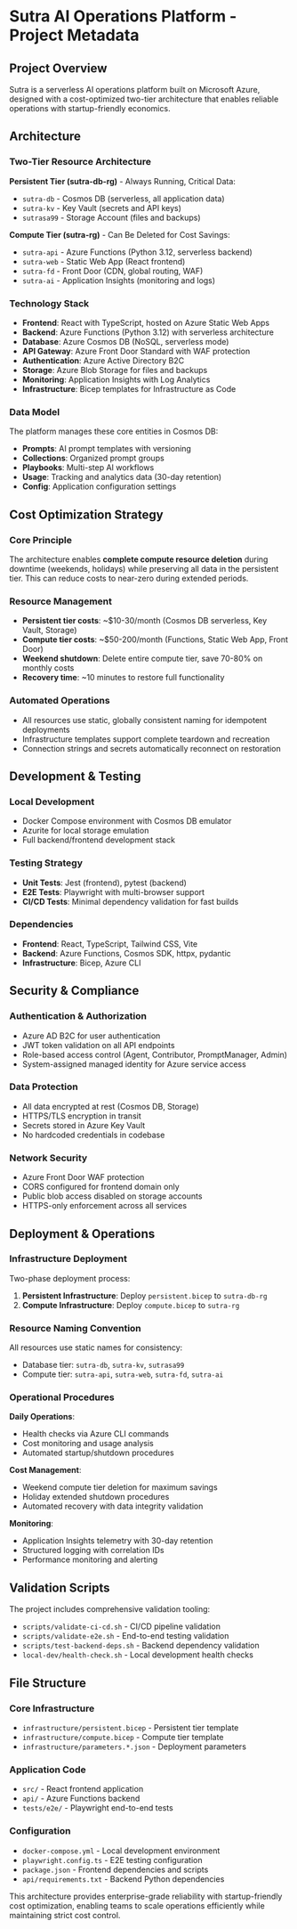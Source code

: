 # Sutra AI Operations Platform - Project Metadata

## Project Overview

Sutra is a serverless AI operations platform built on Microsoft Azure, designed with a cost-optimized two-tier architecture that enables reliable operations with startup-friendly economics.

## Architecture

### Two-Tier Resource Architecture

**Persistent Tier (sutra-db-rg)** - Always Running, Critical Data:
- `sutra-db` - Cosmos DB (serverless, all application data)
- `sutra-kv` - Key Vault (secrets and API keys)
- `sutrasa99` - Storage Account (files and backups)

**Compute Tier (sutra-rg)** - Can Be Deleted for Cost Savings:
- `sutra-api` - Azure Functions (Python 3.12, serverless backend)
- `sutra-web` - Static Web App (React frontend)
- `sutra-fd` - Front Door (CDN, global routing, WAF)
- `sutra-ai` - Application Insights (monitoring and logs)

### Technology Stack

- **Frontend**: React with TypeScript, hosted on Azure Static Web Apps
- **Backend**: Azure Functions (Python 3.12) with serverless architecture
- **Database**: Azure Cosmos DB (NoSQL, serverless mode)
- **API Gateway**: Azure Front Door Standard with WAF protection
- **Authentication**: Azure Active Directory B2C
- **Storage**: Azure Blob Storage for files and backups
- **Monitoring**: Application Insights with Log Analytics
- **Infrastructure**: Bicep templates for Infrastructure as Code

### Data Model

The platform manages these core entities in Cosmos DB:
- **Prompts**: AI prompt templates with versioning
- **Collections**: Organized prompt groups
- **Playbooks**: Multi-step AI workflows
- **Usage**: Tracking and analytics data (30-day retention)
- **Config**: Application configuration settings

## Cost Optimization Strategy

### Core Principle
The architecture enables **complete compute resource deletion** during downtime (weekends, holidays) while preserving all data in the persistent tier. This can reduce costs to near-zero during extended periods.

### Resource Management
- **Persistent tier costs**: ~$10-30/month (Cosmos DB serverless, Key Vault, Storage)
- **Compute tier costs**: ~$50-200/month (Functions, Static Web App, Front Door)
- **Weekend shutdown**: Delete entire compute tier, save 70-80% on monthly costs
- **Recovery time**: ~10 minutes to restore full functionality

### Automated Operations
- All resources use static, globally consistent naming for idempotent deployments
- Infrastructure templates support complete teardown and recreation
- Connection strings and secrets automatically reconnect on restoration

## Development & Testing

### Local Development
- Docker Compose environment with Cosmos DB emulator
- Azurite for local storage emulation
- Full backend/frontend development stack

### Testing Strategy
- **Unit Tests**: Jest (frontend), pytest (backend)
- **E2E Tests**: Playwright with multi-browser support
- **CI/CD Tests**: Minimal dependency validation for fast builds

### Dependencies
- **Frontend**: React, TypeScript, Tailwind CSS, Vite
- **Backend**: Azure Functions, Cosmos SDK, httpx, pydantic
- **Infrastructure**: Bicep, Azure CLI

## Security & Compliance

### Authentication & Authorization
- Azure AD B2C for user authentication
- JWT token validation on all API endpoints
- Role-based access control (Agent, Contributor, PromptManager, Admin)
- System-assigned managed identity for Azure service access

### Data Protection
- All data encrypted at rest (Cosmos DB, Storage)
- HTTPS/TLS encryption in transit
- Secrets stored in Azure Key Vault
- No hardcoded credentials in codebase

### Network Security
- Azure Front Door WAF protection
- CORS configured for frontend domain only
- Public blob access disabled on storage accounts
- HTTPS-only enforcement across all services

## Deployment & Operations

### Infrastructure Deployment
Two-phase deployment process:
1. **Persistent Infrastructure**: Deploy `persistent.bicep` to `sutra-db-rg`
2. **Compute Infrastructure**: Deploy `compute.bicep` to `sutra-rg`

### Resource Naming Convention
All resources use static names for consistency:
- Database tier: `sutra-db`, `sutra-kv`, `sutrasa99`
- Compute tier: `sutra-api`, `sutra-web`, `sutra-fd`, `sutra-ai`

### Operational Procedures

**Daily Operations**:
- Health checks via Azure CLI commands
- Cost monitoring and usage analysis
- Automated startup/shutdown procedures

**Cost Management**:
- Weekend compute tier deletion for maximum savings
- Holiday extended shutdown procedures
- Automated recovery with data integrity validation

**Monitoring**:
- Application Insights telemetry with 30-day retention
- Structured logging with correlation IDs
- Performance monitoring and alerting

## Validation Scripts

The project includes comprehensive validation tooling:
- `scripts/validate-ci-cd.sh` - CI/CD pipeline validation
- `scripts/validate-e2e.sh` - End-to-end testing validation
- `scripts/test-backend-deps.sh` - Backend dependency validation
- `local-dev/health-check.sh` - Local development health checks

## File Structure

### Core Infrastructure
- `infrastructure/persistent.bicep` - Persistent tier template
- `infrastructure/compute.bicep` - Compute tier template
- `infrastructure/parameters.*.json` - Deployment parameters

### Application Code
- `src/` - React frontend application
- `api/` - Azure Functions backend
- `tests/e2e/` - Playwright end-to-end tests

### Configuration
- `docker-compose.yml` - Local development environment
- `playwright.config.ts` - E2E testing configuration
- `package.json` - Frontend dependencies and scripts
- `api/requirements.txt` - Backend Python dependencies

This architecture provides enterprise-grade reliability with startup-friendly cost optimization, enabling teams to scale operations efficiently while maintaining strict cost control.
